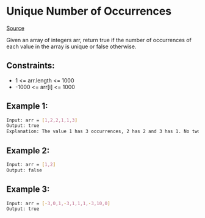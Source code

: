 # Unique Number of Occurrences
[Source](https://leetcode.com/problems/unique-number-of-occurrences)

Given an array of integers arr, return true if the number of occurrences of each value in the array is unique or false otherwise.

## Constraints:

 - 1 <= arr.length <= 1000
 - -1000 <= arr[i] <= 1000

## Example 1:
```sh
Input: arr = [1,2,2,1,1,3]
Output: true
Explanation: The value 1 has 3 occurrences, 2 has 2 and 3 has 1. No two values have the same number of occurrences.
```

## Example 2:
```sh
Input: arr = [1,2]
Output: false
```

## Example 3:
```sh
Input: arr = [-3,0,1,-3,1,1,1,-3,10,0]
Output: true
```